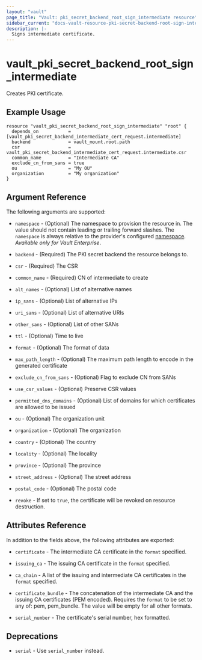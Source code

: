 ```yaml
---
layout: "vault"
page_title: "Vault: pki_secret_backend_root_sign_intermediate resource"
sidebar_current: "docs-vault-resource-pki-secret-backend-root-sign-intermediate"
description: |-
  Signs intermediate certificate.
---
```


# vault\_pki\_secret\_backend\_root\_sign\_intermediate

Creates PKI certificate.

## Example Usage

```hcl
resource "vault_pki_secret_backend_root_sign_intermediate" "root" {
  depends_on           = [vault_pki_secret_backend_intermediate_cert_request.intermediate]
  backend              = vault_mount.root.path
  csr                  = vault_pki_secret_backend_intermediate_cert_request.intermediate.csr
  common_name          = "Intermediate CA"
  exclude_cn_from_sans = true
  ou                   = "My OU"
  organization         = "My organization"
}
```

## Argument Reference

The following arguments are supported:

* `namespace` - (Optional) The namespace to provision the resource in.
  The value should not contain leading or trailing forward slashes.
  The `namespace` is always relative to the provider's configured [namespace](../index.html#namespace).
   *Available only for Vault Enterprise*.

* `backend` - (Required) The PKI secret backend the resource belongs to.

* `csr` - (Required) The CSR

* `common_name` - (Required) CN of intermediate to create

* `alt_names` - (Optional) List of alternative names

* `ip_sans` - (Optional) List of alternative IPs

* `uri_sans` - (Optional) List of alternative URIs

* `other_sans` - (Optional) List of other SANs

* `ttl` - (Optional) Time to live

* `format` - (Optional) The format of data

* `max_path_length` - (Optional) The maximum path length to encode in the generated certificate

* `exclude_cn_from_sans` - (Optional) Flag to exclude CN from SANs

* `use_csr_values` - (Optional) Preserve CSR values

* `permitted_dns_domains` - (Optional) List of domains for which certificates are allowed to be issued

* `ou` - (Optional) The organization unit

* `organization` - (Optional) The organization

* `country` - (Optional) The country

* `locality` - (Optional) The locality

* `province` - (Optional) The province

* `street_address` - (Optional) The street address

* `postal_code` - (Optional) The postal code

* `revoke` - If set to `true`, the certificate will be revoked on resource destruction.

## Attributes Reference

In addition to the fields above, the following attributes are exported:

* `certificate` - The intermediate CA certificate in the `format` specified.

* `issuing_ca` - The issuing CA certificate in the `format` specified.

* `ca_chain` - A list of the issuing and intermediate CA certificates in the `format` specified.

* `certificate_bundle` - The concatenation of the intermediate CA and the issuing CA certificates (PEM encoded). 
  Requires the `format` to be set to any of: pem, pem_bundle. The value will be empty for all other formats.
 
* `serial_number` - The certificate's serial number, hex formatted.

## Deprecations

* `serial` - Use `serial_number` instead.

